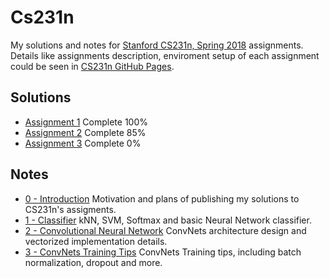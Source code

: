 # Cs231n

My solutions and notes for [Stanford CS231n, Spring 2018](http://cs231n.stanford.edu/) assignments. Details like assignments description, enviroment setup of each assignment could be seen in [CS231n GitHub Pages](http://cs231n.github.io/).

## Solutions

* [Assignment 1](https://github.com/ECer23/cs231n.assignments/tree/master/assignment1) Complete 100%
* [Assignment 2](https://github.com/ECer23/cs231n.assignments/tree/master/assignment2) Complete 85%
* [Assignment 3](https://github.com/ECer23/cs231n.assignments/tree/master/assignment3) Complete 0%

## Notes

* [0 - Introduction](http://ecr23.me/cs231n/) Motivation and plans of publishing my solutions to CS231n's assigments.
* [1 - Classifier](http://ecr23.me/cs231n/1-Classifier) kNN, SVM, Softmax and basic Neural Network classifier.
* [2 - Convolutional Neural Network](http://ecr23.me/cs231n/2-Convolutional-Neural-Network) ConvNets architecture design and vectorized implementation details.
* [3 - ConvNets Training Tips](http://ecr23.me/cs231n/3-ConvNets-Training-Tips) ConvNets Training tips, including batch normalization, dropout and more.

